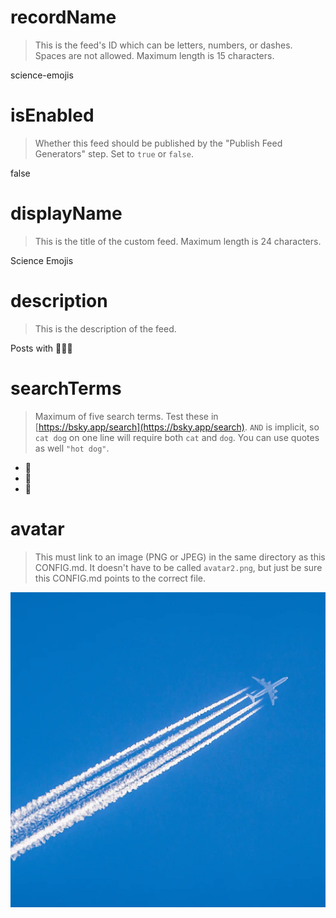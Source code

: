 
# recordName

> This is the feed's ID which can be letters, numbers, or dashes. Spaces are not allowed. Maximum length is 15 characters.

science-emojis

# isEnabled

> Whether this feed should be published by the "Publish Feed Generators" step. Set to `true` or `false`.

false

# displayName

> This is the title of the custom feed. Maximum length is 24 characters.

Science Emojis

# description

> This is the description of the feed.

Posts with 🧪🥼🔭

# searchTerms

> Maximum of five search terms. Test these in [https://bsky.app/search](https://bsky.app/search). `AND` is implicit, so `cat dog` on one line will require both `cat` and `dog`. You can use quotes as well `"hot dog"`.

- 🧪
- 🥼
- 🔭

# avatar

> This must link to an image (PNG or JPEG) in the same directory as this CONFIG.md. It doesn't have to be called `avatar2.png`, but just be sure this CONFIG.md points to the correct file.

![](avatar2.png)

